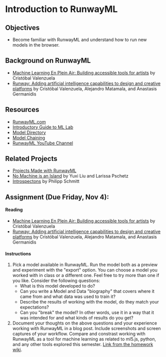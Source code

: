 # Introduction to RunwayML

## Objectives

- Become familiar with RunwayML and understand how to run new models in the browser.

## Background on RunwayML

- [Machine Learning En Plein Air: Building accessible tools for artists](https://medium.com/runwayml/machine-learning-en-plein-air-building-accessible-tools-for-artists-87bfc7f99f6b) by Cristóbal Valenzuela
- [Runway: Adding artificial intelligence capabilities to design and creative platforms](https://nips2018creativity.github.io/doc/runway.pdf) by Cristóbal Valenzuela, Alejandro Matamala, and Anastasis Germanidis

## Resources

- [RunwayML.com](https://runwayml.com)
- [Introductory Guide to ML Lab](https://help.runwayml.com/hc/en-us/categories/1500001962941-ML-Lab)
- [Model Directory](https://app.runwayml.com/models)
- [Model Chaining](https://help.runwayml.com/hc/en-us/articles/4402224045587-Model-Chaining)
- [RunwayML YouTube Channel](https://www.youtube.com/c/RunwayML)

## Related Projects

- [Projects Made with RunwayML](https://runwayml.com/madewith/)
- [No Machine is an Island](https://medium.com/@lyxsix/no-machine-is-an-island-497e92e9927e) by Yuxi Liu and Larissa Pschetz
- [Introspectons](https://medium.com/runwayml/introspections-9cb6660c0311) by Philipp Schmitt

## Assignment (Due Friday, Nov 4):

#### Reading

- [Machine Learning En Plein Air: Building accessible tools for artists](https://medium.com/runwayml/machine-learning-en-plein-air-building-accessible-tools-for-artists-87bfc7f99f6b) by Cristóbal Valenzuela
- [Runway: Adding artificial intelligence capabilities to design and creative platforms](https://nips2018creativity.github.io/doc/runway.pdf) by Cristóbal Valenzuela, Alejandro Matamala, and Anastasis Germanidis

#### Instructions

1. Pick a model available in RunwayML. Run the model both as a preview and experiment with the "export" option. You can choose a model you worked with in class or a different one. Feel free to try more than one if you like. Consider the following questions:
   - What is this model developed to do?
   - Can you write a Model and Data "biography" that covers where it came from and what data was used to train it?
   - Describe the results of working with the model, do they match your expectations?
   - Can you "break" the model? In other words, use it in a way that it was intended for and what kinds of results do you get?
2. Document your thoughts on the above questions and your experience working with RunwayML in a blog post. Include screenshots and screen captures of your workflow. Compare and constrast working with RunwayML as a tool for machine learning as related to ml5.js, python, and any other tools explored this semester. [Link from the homework wiki](https://github.com/ml5js/Intro-ML-Arts-IMA-F22/wiki/Assignment-8).
